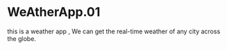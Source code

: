 # WeAtherApp.01
this is a weather app , We can get the real-time weather of any city across the globe.

